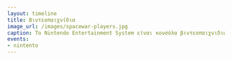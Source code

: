 ```yaml
---
layout: timeline 
title: Βιντεοπαιχνίδια 
image_url: /images/spacewar-players.jpg
caption: Το Nintendo Entertainment System είναι κονσόλα βιντεοπαιχνιδιών 8-bit, που κυκλοφόρησε στη βόρεια Αμερική το 1985, και στην Ευρώπη μεταξύ 1986 και 1987. Η κονσόλα κυκλοφόρησε αρχικά στην Ιαπωνία, ως Family το 1983. Θεωρείται η καλύτερη κονσόλα της εποχής της.Με το NES, η Nintendo υιοθέτησε ένα επιχειρηματικό μοντέλο χαμηλών προδιαγραφών, με το οποίο αδειοδότησε τρίτους προγραμματιστές ώστε να παράγουν και να διανέμουν τίτλους για την κονσόλα.Το NES κυκλοφόρησε ως πακέτο μαζί με το Super Mario Bros.Ένα από τα παιχνίδια με τις μεγαλύτερες πωλήσεις όλων των εποχών, και κυκλοφόρησαν σε αυτό τα πιο δημοφιλή arcade παιχνίδια της Nintendo. Μέχρι τις 31 Μαρτίου του 2014, η Nintendo ανέφερε πωλήσεις  εκατομμυρίων κομματιών NES.
events:
- nintento
---
```

